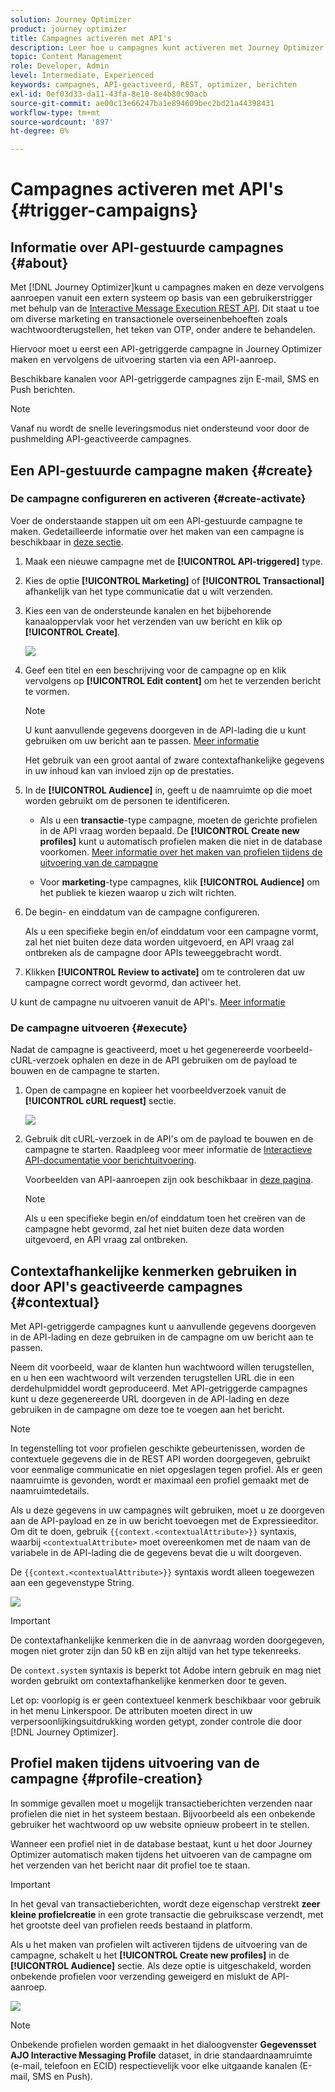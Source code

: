 ```yaml
---
solution: Journey Optimizer
product: journey optimizer
title: Campagnes activeren met API's
description: Leer hoe u campagnes kunt activeren met Journey Optimizer API's
topic: Content Management
role: Developer, Admin
level: Intermediate, Experienced
keywords: campagnes, API-geactiveerd, REST, optimizer, berichten
exl-id: 0ef03d33-da11-43fa-8e10-8e4b80c90acb
source-git-commit: ae00c13e66247ba1e894609bec2bd21a44398431
workflow-type: tm+mt
source-wordcount: '897'
ht-degree: 0%

---
```


# Campagnes activeren met API&#39;s {#trigger-campaigns}

## Informatie over API-gestuurde campagnes {#about}

Met [!DNL Journey Optimizer]kunt u campagnes maken en deze vervolgens aanroepen vanuit een extern systeem op basis van een gebruikerstrigger met behulp van de [Interactive Message Execution REST API](https://developer.adobe.com/journey-optimizer-apis/references/messaging/#tag/execution). Dit staat u toe om diverse marketing en transactionele overseinenbehoeften zoals wachtwoordterugstellen, het teken van OTP, onder andere te behandelen.

Hiervoor moet u eerst een API-getriggerde campagne in Journey Optimizer maken en vervolgens de uitvoering starten via een API-aanroep.

Beschikbare kanalen voor API-getriggerde campagnes zijn E-mail, SMS en Push berichten.

>[!NOTE]
>
>Vanaf nu wordt de snelle leveringsmodus niet ondersteund voor door de pushmelding API-geactiveerde campagnes.

## Een API-gestuurde campagne maken {#create}

### De campagne configureren en activeren {#create-activate}

Voer de onderstaande stappen uit om een API-gestuurde campagne te maken. Gedetailleerde informatie over het maken van een campagne is beschikbaar in [deze sectie](create-campaign.md).

1. Maak een nieuwe campagne met de **[!UICONTROL API-triggered]** type.

1. Kies de optie **[!UICONTROL Marketing]** of **[!UICONTROL Transactional]** afhankelijk van het type communicatie dat u wilt verzenden.

1. Kies een van de ondersteunde kanalen en het bijbehorende kanaaloppervlak voor het verzenden van uw bericht en klik op **[!UICONTROL Create]**.

   ![](assets/api-triggered-type.png)

1. Geef een titel en een beschrijving voor de campagne op en klik vervolgens op **[!UICONTROL Edit content]** om het te verzenden bericht te vormen.

   >[!NOTE]
   >
   >U kunt aanvullende gegevens doorgeven in de API-lading die u kunt gebruiken om uw bericht aan te passen. [Meer informatie](#contextual)
   >
   >Het gebruik van een groot aantal of zware contextafhankelijke gegevens in uw inhoud kan van invloed zijn op de prestaties.

1. In de **[!UICONTROL Audience]** in, geeft u de naamruimte op die moet worden gebruikt om de personen te identificeren.

   * Als u een **transactie**-type campagne, moeten de gerichte profielen in de API vraag worden bepaald. De **[!UICONTROL Create new profiles]** kunt u automatisch profielen maken die niet in de database voorkomen. [Meer informatie over het maken van profielen tijdens de uitvoering van de campagne](#profile-creation)

   * Voor **marketing**-type campagnes, klik **[!UICONTROL Audience]** om het publiek te kiezen waarop u zich wilt richten.

1. De begin- en einddatum van de campagne configureren.

   Als u een specifieke begin en/of einddatum voor een campagne vormt, zal het niet buiten deze data worden uitgevoerd, en API vraag zal ontbreken als de campagne door APIs teweeggebracht wordt.

1. Klikken **[!UICONTROL Review to activate]** om te controleren dat uw campagne correct wordt gevormd, dan activeer het.

U kunt de campagne nu uitvoeren vanuit de API&#39;s. [Meer informatie](#execute)

### De campagne uitvoeren {#execute}

Nadat de campagne is geactiveerd, moet u het gegenereerde voorbeeld-cURL-verzoek ophalen en deze in de API gebruiken om de payload te bouwen en de campagne te starten.

1. Open de campagne en kopieer het voorbeeldverzoek vanuit de **[!UICONTROL cURL request]** sectie.

   ![](assets/api-triggered-curl.png)

1. Gebruik dit cURL-verzoek in de API&#39;s om de payload te bouwen en de campagne te starten. Raadpleeg voor meer informatie de [Interactieve API-documentatie voor berichtuitvoering](https://developer.adobe.com/journey-optimizer-apis/references/messaging/#tag/execution).


   Voorbeelden van API-aanroepen zijn ook beschikbaar in [deze pagina](https://developer.adobe.com/journey-optimizer-apis/references/messaging-samples/).

   >[!NOTE]
   >
   >Als u een specifieke begin en/of einddatum toen het creëren van de campagne hebt gevormd, zal het niet buiten deze data worden uitgevoerd, en API vraag zal ontbreken.

## Contextafhankelijke kenmerken gebruiken in door API&#39;s geactiveerde campagnes {#contextual}

Met API-getriggerde campagnes kunt u aanvullende gegevens doorgeven in de API-lading en deze gebruiken in de campagne om uw bericht aan te passen.

Neem dit voorbeeld, waar de klanten hun wachtwoord willen terugstellen, en u hen een wachtwoord wilt verzenden terugstellen URL die in een derdehulpmiddel wordt geproduceerd. Met API-getriggerde campagnes kunt u deze gegenereerde URL doorgeven in de API-lading en deze gebruiken in de campagne om deze toe te voegen aan het bericht.

>[!NOTE]
>
>In tegenstelling tot voor profielen geschikte gebeurtenissen, worden de contextuele gegevens die in de REST API worden doorgegeven, gebruikt voor eenmalige communicatie en niet opgeslagen tegen profiel. Als er geen naamruimte is gevonden, wordt er maximaal een profiel gemaakt met de naamruimtedetails.

Als u deze gegevens in uw campagnes wilt gebruiken, moet u ze doorgeven aan de API-payload en ze in uw bericht toevoegen met de Expressieeditor. Om dit te doen, gebruik `{{context.<contextualAttribute>}}` syntaxis, waarbij `<contextualAttribute>` moet overeenkomen met de naam van de variabele in de API-lading die de gegevens bevat die u wilt doorgeven.

De `{{context.<contextualAttribute>}}` syntaxis wordt alleen toegewezen aan een gegevenstype String.

![](assets/api-triggered-context.png)


>[!IMPORTANT]
>
>De contextafhankelijke kenmerken die in de aanvraag worden doorgegeven, mogen niet groter zijn dan 50 kB en zijn altijd van het type tekenreeks.
>
>De `context.system` syntaxis is beperkt tot Adobe intern gebruik en mag niet worden gebruikt om contextafhankelijke kenmerken door te geven.

Let op: voorlopig is er geen contextueel kenmerk beschikbaar voor gebruik in het menu Linkerspoor. De attributen moeten direct in uw verpersoonlijkingsuitdrukking worden getypt, zonder controle die door [!DNL Journey Optimizer].

## Profiel maken tijdens uitvoering van de campagne {#profile-creation}

In sommige gevallen moet u mogelijk transactieberichten verzenden naar profielen die niet in het systeem bestaan. Bijvoorbeeld als een onbekende gebruiker het wachtwoord op uw website opnieuw probeert in te stellen.

Wanneer een profiel niet in de database bestaat, kunt u het door Journey Optimizer automatisch maken tijdens het uitvoeren van de campagne om het verzenden van het bericht naar dit profiel toe te staan.

>[!IMPORTANT]
>
>In het geval van transactieberichten, wordt deze eigenschap verstrekt **zeer kleine profielcreatie** in een grote transactie die gebruikscase verzendt, met het grootste deel van profielen reeds bestaand in platform.

Als u het maken van profielen wilt activeren tijdens de uitvoering van de campagne, schakelt u het **[!UICONTROL Create new profiles]** in de **[!UICONTROL Audience]** sectie. Als deze optie is uitgeschakeld, worden onbekende profielen voor verzending geweigerd en mislukt de API-aanroep.

![](assets/api-triggered-create-profile.png)

>[!NOTE]
>
>Onbekende profielen worden gemaakt in het dialoogvenster **Gegevensset AJO Interactive Messaging Profile** dataset, in drie standaardnaamruimte (e-mail, telefoon en ECID) respectievelijk voor elke uitgaande kanalen (E-mail, SMS en Push).
